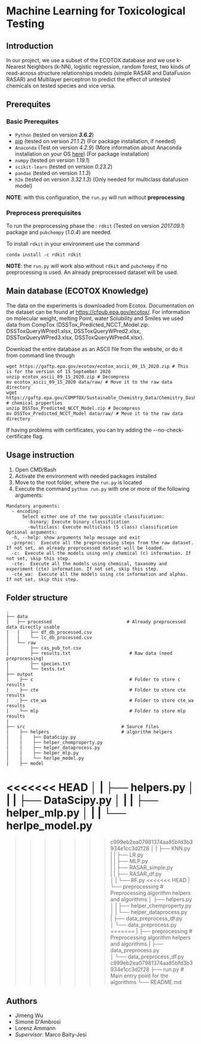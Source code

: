 # Machine Learning for Toxicological Testing
## Introduction
In our project, we use a subset of the ECOTOX database and we use k-Nearest Neighbors (k-NN), logistic regression, random forest, two kinds of read-across structure relationships models (simple RASAR and DataFusion RASAR) and Multilayer perceptron to predict the effect of untested chemicals on tested species and vice versa. 


## Prerequites
### Basic Prerequites
- `Python` (tested on version **_3.6.2_**)
- [pip](https://pip.pypa.io/en/stable/) (tested on version *21.1.2*) (For package installation, if needed)
- `Anaconda` (Test on version *4.2.9*) (More information about Anaconda installation on your OS [here](https://docs.anaconda.com/anaconda/install/)) (For package installation)
- `numpy` (tested on version *1.19.1*)
- `scikit-learn` (tested on version *0.23.2*)
- `pandas` (tested on version *1.1.3*)
- `h2o` (tested on version *3.32.1.3*) (Only needed for multiclass datafusion model)

**NOTE**: with this configuration, the `run.py` will run without **preprocessing**

### Preprocess prerequisites 
To run the preprocessing phase the : `rdkit` (Tested on version *2017.09.1*) package and `pubchempy` (*1.0.4*) are needed.  

To install `rdkit` in your environment use the command
```bash/CMD
conda install -c rdkit rdkit
```
**NOTE**: the `run.py` will work also without `rdkit` and `pubchempy` if no preprocessing is used. An already preprocessed dataset will be used.

## Main database (ECOTOX Knowledge)
The data on the experiments is downloaded from Ecotox. Documentation on the dataset can be found at https://cfpub.epa.gov/ecotox/. For information on molecular weight, melting Point, water Solubility and Smiles we used data from CompTox (DSSTox_Predicted_NCCT_Model.zip: DSSToxQueryWPred1.xlsx, DSSToxQueryWPred2.xlsx, DSSToxQueryWPred3.xlsx, DSSToxQueryWPred4.xlsx).

Download the entire database as an ASCII file from the website, or do it from command line through
```
wget https://gaftp.epa.gov/ecotox/ecotox_ascii_09_15_2020.zip # This is for the version of 15 September 2020
unzip ecotox_ascii_09_15_2020.zip # Decompress
mv ecotox_ascii_09_15_2020 data/raw/ # Move it to the raw data directory
wget https://gaftp.epa.gov/COMPTOX/Sustainable_Chemistry_Data/Chemistry_Dashboard/DSSTox_Predicted_NCCT_Model.zip  # chemical properties
unzip DSSTox_Predicted_NCCT_Model.zip # Decompress
mv DSSTox_Predicted_NCCT_Model data/raw/ # Move it to the raw data directory
```
If having problems with certificates, you can try adding the --no-check-certificate flag.



## Usage instruction



1. Open CMD/Bash
2. Activate the environment with needed packages installed
3. Move to the root folder, where the `run.py` is located
4. Execute the command ```python run.py``` with one or more of the following arguments:
```
Mandatory arguments:
  - encoding:
      Select either one of the two possible classification:
        -binary: Execute binary classification
        -multiclass: Execute multiclass (5 class) classification
Optional arguments:    
  -h, --help: show arguments help message and exit
  -preproc:  Execute all the preprocessing steps from the raw dataset. If not set, an already preprocessed dataset will be loaded.
  -c:  Execute all the models using only chemical (c) information. If not set, skip this step.
  -cte:  Execute all the models using chemical, taxanomy and experiment (cte) information. If not set, skip this step.
  -cte_wa:  Execute all the models using cte information and alphas. If not set, skip this step.
```
## Folder structure

    .
    ├── data 
    |   ├── processed                            # Already preprocessed data directly usable
    |   |    ├── df_db_processed.csv         
    │   |    └── lc_db_processed.csv  
    │   └── raw
    |        ├── cas_pub_tot.csv                                
    |        ├── results.txt                      # Raw data (need preprocessing)
    |        ├── species.txt 
    │        └── tests.txt 
    ├── output 
    |    ├── c                                    # Folder to store c results
    |    ├── cte                                  # Folder to store cte results
    |    ├── cte_wa                               # Folder to store cte_wa results
    |    └── mlp                                  # Folder to store mlp results
    |    
    ├── src                                    # Source files
    |    ├── helpers                           # algorithm helpers
    |    |    ├── DataScipy.py              
    │    |    ├── helper_chemproperty.py
    |    |    ├── helper_dataprocess.py          
    |    |    ├── helper_mlp.py    
    │    |    └── herlpe_model.py
    |    ├── model  
<<<<<<< HEAD
    │    |    ├── helpers.py
    │    |    |    ├── DataScipy.py 
    │    |    |    ├── helper_mlp.py 
    │    |    |    └── herlpe_model.py 
=======
>>>>>>> c999eb2ea07981374aa85bfd3b3934e1cc3d2f28
    │    |    ├── KNN.py  
    |    |    ├── LR.py     
    |    |    ├── MLP.py    
    |    |    ├── RASAR_simple.py    
    |    |    ├── RASAR_df.py    
    │    |    └── RF.py
<<<<<<< HEAD
    |    └── preprocessing                        # Preprocessing algorithm helpers and algorithms
    │         ├── helpers.py
    │         |    ├── helper_chemproperty.py 
    │         |    └── helper_dataprocess.py                     
    |         ├── data_preprocess_df.py          
    │         └── data_preprocess.py
=======
    |    ├── preprocessing                     # Preprocessing algorithm helpers and algorithms
    |         ├── data_preprocess.py          
    │         └── data_preprocess_df.py
>>>>>>> c999eb2ea07981374aa85bfd3b3934e1cc3d2f28
    ├── run.py                                 # Main entry point for the algorithms
    └── README.md

## Authors
- Jimeng Wu
- Simone D'Ambrosi
- Lorenz Ammann
- *Supervisor*: Marco Baity-Jesi